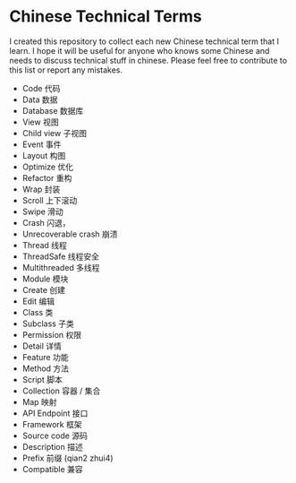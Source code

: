 # Chinese Technical Terms
I created this repository to collect each new Chinese technical term that I learn. I hope it will be useful for anyone who knows some Chinese and needs to discuss technical stuff in chinese. Please feel free to contribute to this list or report any mistakes.  

- Code 代码
- Data 数据
- Database 数据库
- View 视图
- Child view 子视图
- Event 事件
- Layout 构图
- Optimize 优化
- Refactor 重构
- Wrap 封装
- Scroll 上下滚动
- Swipe 滑动
- Crash 闪退，
- Unrecoverable crash 崩溃
- Thread 线程
- ThreadSafe 线程安全
- Multithreaded 多线程
- Module 模块
- Create 创建
- Edit 编辑
- Class 类
- Subclass 子类
- Permission 权限
- Detail 详情 
- Feature 功能
- Method 方法
- Script 脚本
- Collection 容器 / 集合
- Map 映射
- API Endpoint 接口
- Framework 框架
- Source code 源码
- Description 描述
- Prefix 前缀 (qian2 zhui4)
- Compatible 兼容  
